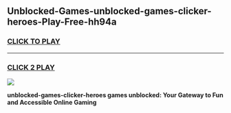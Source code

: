 
## Unblocked-Games-unblocked-games-clicker-heroes-Play-Free-hh94a
<h3>
<a href="https://premium76.site?title=unblocked-games-clicker-heroes&ref=23A">CLICK TO PLAY</a></h3>
<hr>

<h3>
<a href="https://premium76.site?title=unblocked-games-clicker-heroes&ref=23A">CLICK 2 PLAY</a>
  
</h3>

<a href="https://premium76.site?title=unblocked-games-clicker-heroes&ref=23A"><img src="https://clearcache.store/games.png"></a>


**unblocked-games-clicker-heroes games unblocked: Your Gateway to Fun and Accessible Online Gaming**
